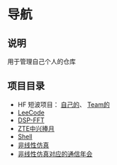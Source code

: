 # 导航
## 说明
用于管理自己个人的仓库

## 项目目录
- HF 短波项目：
	[自己的](https://github.com/niyilu45/MyGitGuide/blob/master/GuideTreeNode/HFReadme.md)、
	[Team的](https://github.com/SEU-HF-TEAM/HFProjectsStart/blob/master/Readme.md)
- [LeeCode](https://github.com/niyilu45/LeeCode)
- [DSP-FFT](https://github.com/niyilu45/DSP-BaseCode-FFT)
- [ZTE中兴捧月](https://github.com/niyilu45/ZTE)
- [Shell](https://github.com/niyilu45/zdsShellTool)
- [非线性仿真](https://github.com/niyilu45/projects-Nonlinearities)
- [非线性仿真对应的通信年会](https://github.com/niyilu45/NonLinearityAnnualCommunicationMeeting)
